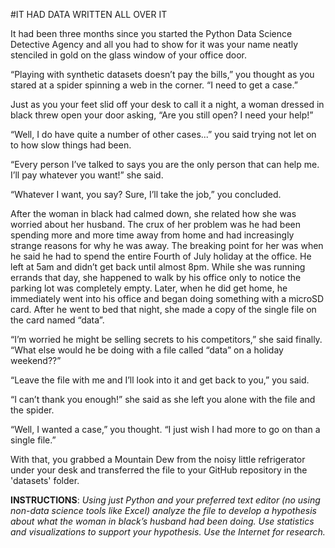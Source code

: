 #IT HAD DATA WRITTEN ALL OVER ITIt had been three months since you started the Python Data Science Detective Agency and all you had to show for it was your name neatly stenciled in gold on the glass window of your office door. “Playing with synthetic datasets doesn’t pay the bills,” you thought as you stared at a spider spinning a web in the corner. “I need to get a case.”Just as you your feet slid off your desk to call it a night, a woman dressed in black threw open your door asking, “Are you still open?  I need your help!”“Well, I do have quite a number of other cases...” you said trying not let on to how slow things had been.“Every person I’ve talked to says you are the only person that can help me. I’ll pay whatever you want!” she said.“Whatever I want, you say? Sure, I’ll take the job,” you concluded.After the woman in black had calmed down, she related how she was worried about her husband. The crux of her problem was he had been spending more and more time away from home and had increasingly strange reasons for why he was away. The breaking point for her was when he said he had to spend the entire Fourth of July holiday at the office. He left at 5am and didn’t get back until almost 8pm. While she was running errands that day, she happened to walk by his office only to notice the parking lot was completely empty. Later, when he did get home, he immediately went into his office and began doing something with a microSD card. After he went to bed that night, she made a copy of the single file on the card named “data”.“I’m worried he might be selling secrets to his competitors,” she said finally. “What else would he be doing with a file called “data” on a holiday weekend??” “Leave the file with me and I’ll look into it and get back to you,” you said.“I can’t thank you enough!” she said as she left you alone with the file and the spider.“Well, I wanted a case,” you thought. “I just wish I had more to go on than a single file.”With that, you grabbed a Mountain Dew from the noisy little refrigerator under your desk and transferred the file to your GitHub repository in the 'datasets' folder.**INSTRUCTIONS**: *Using just Python and your preferred text editor (no using non-data science tools like Excel) analyze the file to develop a hypothesis about what the woman in black’s husband had been doing. Use statistics and visualizations to support your hypothesis. Use the Internet for research.*